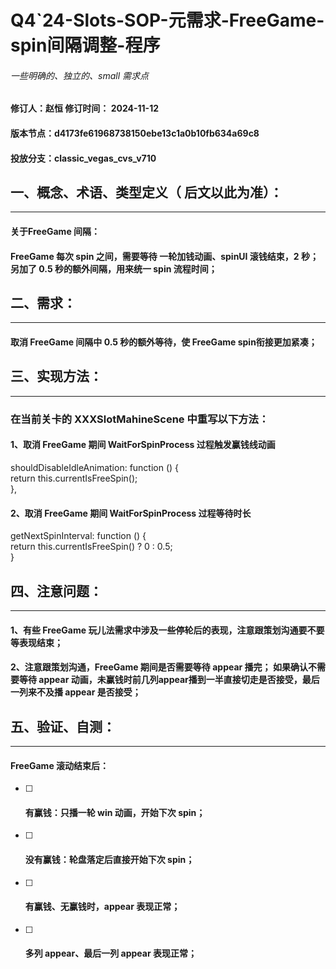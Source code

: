 # Q4\`24-Slots-SOP-元需求-FreeGame-spin间隔调整-程序

###### *一些明确的、独立的、small 需求点*

#### 修订人：赵恒	 	修订时间： 2024-11-12

#### 版本节点：d4173fe61968738150ebe13c1a0b10fb634a69c8

#### 投放分支：classic\_vegas\_cvs\_v710

## 一、概念、术语、类型定义（ 后文以此为准）：

---

#### 关于FreeGame 间隔：

#### FreeGame 每次 spin 之间，需要等待 一轮加钱动画、spinUI 滚钱结束，2 秒； 另加了 0.5 秒的额外间隔，用来统一 spin 流程时间；

## 二、需求：

---

#### 取消 FreeGame 间隔中 0.5 秒的额外等待，使 FreeGame spin衔接更加紧凑；

## 三、实现方法：

---

### 在当前关卡的 XXXSlotMahineScene 中重写以下方法：

#### 1、取消 FreeGame 期间 WaitForSpinProcess 过程触发赢钱线动画

shouldDisableIdleAnimation: function () {  
   return this.currentIsFreeSpin();  
},

#### 2、取消 FreeGame 期间 WaitForSpinProcess 过程等待时长

getNextSpinInterval: function () {  
   return this.currentIsFreeSpin() ? 0 : 0.5;  
}

## 四、注意问题：

---

#### 1、有些 FreeGame 玩儿法需求中涉及一些停轮后的表现，注意跟策划沟通要不要等表现结束；

#### 2、注意跟策划沟通，FreeGame 期间是否需要等待 appear 播完； 如果确认不需要等待 appear 动画，未赢钱时前几列appear播到一半直接切走是否接受，最后一列来不及播 appear 是否接受；

## 五、验证、自测：

---

#### FreeGame 滚动结束后：

- [ ] #### 有赢钱：只播一轮 win 动画，开始下次 spin；

- [ ] #### 没有赢钱：轮盘落定后直接开始下次 spin；

- [ ] #### 有赢钱、无赢钱时，appear 表现正常；

- [ ] #### 多列 appear、最后一列 appear 表现正常；

#### 